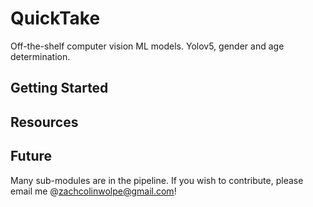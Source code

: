 # QuickTake

Off-the-shelf computer vision ML models. Yolov5, gender and age determination.


## Getting Started

## Resources

## Future

Many sub-modules are in the pipeline. If you wish to contribute, please email me @zachcolinwolpe@gmail.com!